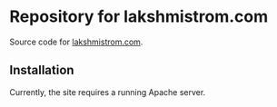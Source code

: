 # Repository for lakshmistrom.com

Source code for [lakshmistrom.com](http://www.lakshmistrom.com).

## Installation

Currently, the site requires a running Apache server.